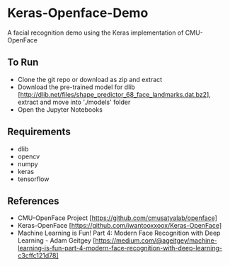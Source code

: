 # Keras-Openface-Demo
A facial recognition demo using the Keras implementation of CMU-OpenFace

## To Run
* Clone the git repo or download as zip and extract
* Download the pre-trained model for dlib [http://dlib.net/files/shape_predictor_68_face_landmarks.dat.bz2], extract and move into './models' folder
* Open the Jupyter Notebooks
    
## Requirements
* dlib
* opencv
* numpy
* keras
* tensorflow

## References
* CMU-OpenFace Project [https://github.com/cmusatyalab/openface]
* Keras-OpenFace [https://github.com/iwantooxxoox/Keras-OpenFace]
* Machine Learning is Fun! Part 4: Modern Face Recognition with Deep Learning - Adam Geitgey [https://medium.com/@ageitgey/machine-learning-is-fun-part-4-modern-face-recognition-with-deep-learning-c3cffc121d78]
